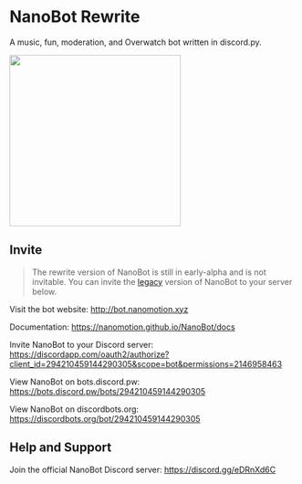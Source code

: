 # NanoBot Rewrite
A music, fun, moderation, and Overwatch bot written in discord.py.

<img src="https://cdn.discordapp.com/avatars/294210459144290305/5d2a9988fb782c487920d046c2b8c644.png" width="300">

## Invite

> The rewrite version of NanoBot is still in early-alpha and is not invitable. You can invite the [legacy](https://github.com/Nanomotion/NanoBot/tree/legacy) version of NanoBot to your server below.

Visit the bot website: http://bot.nanomotion.xyz

Documentation: https://nanomotion.github.io/NanoBot/docs

Invite NanoBot to your Discord server: https://discordapp.com/oauth2/authorize?client_id=294210459144290305&scope=bot&permissions=2146958463

View NanoBot on bots.discord.pw: https://bots.discord.pw/bots/294210459144290305

View NanoBot on discordbots.org: https://discordbots.org/bot/294210459144290305

## Help and Support

Join the official NanoBot Discord server: https://discord.gg/eDRnXd6C
